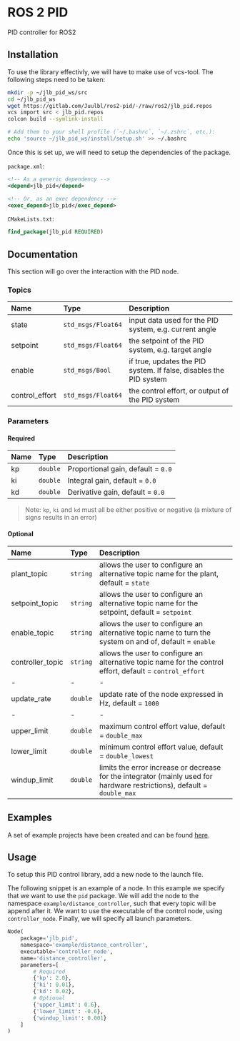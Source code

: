 # ROS 2 PID

PID controller for ROS2

## Installation
To use the library effectivly, we will have to make use of vcs-tool. 
The following steps need to be taken:
```sh
mkdir -p ~/jlb_pid_ws/src
cd ~/jlb_pid_ws
wget https://gitlab.com/Juulbl/ros2-pid/-/raw/ros2/jlb_pid.repos
vcs import src < jlb_pid.repos
colcon build --symlink-install

# Add them to your shell profile (`~/.bashrc`, `~/.zshrc`, etc.):
echo 'source ~/jlb_pid_ws/install/setup.sh' >> ~/.bashrc
```

Once this is set up, we will need to setup the dependencies of the package.

`package.xml`:
```xml
<!-- As a generic dependency -->
<depend>jlb_pid</depend>

<!-- Or, as an exec dependency -->
<exec_depend>jlb_pid</exec_depend>
```

`CMakeLists.txt`:
```cmake
find_package(jlb_pid REQUIRED)
```


## Documentation
This section will go over the interaction with the PID node.

### Topics

| Name           | Type               | Description                                                        |
| :------------- | :----------------- | :----------------------------------------------------------------- |
| state          | `std_msgs/Float64` | input data used for the PID system, e.g. current angle             |
| setpoint       | `std_msgs/Float64` | the setpoint of the PID system, e.g. target angle                  |
| enable         | `std_msgs/Bool`    | if true, updates the PID system. If false, disables the PID system |
| control_effort | `std_msgs/Float64` | the control effort, or output of the PID system                    |


### Parameters
#### Required

| Name | Type     | Description                        |
| :--- | :------- | :--------------------------------- |
| kp   | `double` | Proportional gain, default = `0.0` |
| ki   | `double` | Integral gain, default = `0.0`     |
| kd   | `double` | Derivative gain, default = `0.0`   |

> Note: `kp`, `ki` and `kd` must all be either positive or negative (a mixture of signs results in an error)

#### Optional

| Name             | Type     | Description                                                                                                              |
| :--------------- | :------- | :----------------------------------------------------------------------------------------------------------------------- |
| plant_topic      | `string` | allows the user to configure an alternative topic name for the plant, default = `state`                                  |
| setpoint_topic   | `string` | allows the user to configure an alternative topic name for the setpoint, default = `setpoint`                            |
| enable_topic     | `string` | allows the user to configure an alternative topic name to turn the system on and of, default = `enable`                  |
| controller_topic | `string` | allows the user to configure an alternative topic name for the control effort, default = `control_effort`                |
| -                | -        | -                                                                                                                        |
| update_rate      | `double` | update rate of the node expressed in Hz, default = `1000`                                                                |
| -                | -        | -                                                                                                                        |
| upper_limit      | `double` | maximum control effort value, default = `double_max`                                                                     |
| lower_limit      | `double` | minimum control effort value, default = `double_lowest`                                                                  |
| windup_limit     | `double` | limits the error increase or decrease for the integrator (mainly used for hardware restrictions), default = `double_max` |

## Examples
A set of example projects have been created and can be found [here][example_repo].

## Usage
To setup this PID control library, 
add a new node to the launch file.

The following snippet is an example of a node.
In this example we specify that we want to use the `pid` package.
We will add the node to the namespace `example/distance_controller`, 
such that every topic will be append after it.
We want to use the executable of the control node, using `controller_node`.
Finally, we will specify all launch parameters.

```py
Node(
    package='jlb_pid',
    namespace='example/distance_controller',
    executable='controller_node',
    name='distance_controller',
    parameters=[
        # Required
        {'kp': 2.0},
        {'ki': 0.01},
        {'kd': 0.02},
        # Optional
        {'upper_limit': 0.6},
        {'lower_limit': -0.6},
        {'windup_limit': 0.001}
    ]
)

```


[example_repo]: https://gitlab.com/Larsbl00/ros2-pid-examples "ROS 2 PID | Examples"
